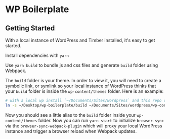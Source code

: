 # WP Boilerplate

## Getting Started

With a local instance of WordPress and Timber installed, it's easy to get started.

Install dependencies with `yarn`

Use `yarn build` to bundle js and css files and generate `build` folder using Webpack.

The `build` folder is your theme. In order to view it, you will need to create a symbolic link, or symlink so your local instance of WordPress thinks that your `build` folder is inside the `wp-content/themes` folder. Here is an example:

```sh
# with a local wp install `~/Documents/Sites/wordpress` and this repo on your desktop...
ln -s ~/Desktop/wp-boilerplate/build ~/Documents/Sites/wordpress/wp-content/themes/wp-boilerplate
```
Now you should see a little alias to the `build` folder inside your `wp-content/themes` folder. Now you can run `yarn start` to initialize `browser-sync` via the `browser-sync-webpack-plugin` which will proxy your local WordPress instance and trigger a browser reload when Webpack updates.
